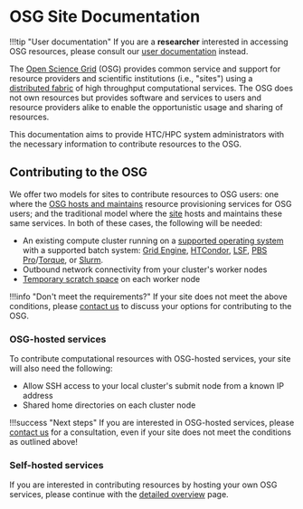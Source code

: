 OSG Site Documentation
======================

!!!tip "User documentation"
    If you are a **researcher** interested in accessing OSG resources, please consult our
    [user documentation](https://support.opensciencegrid.org/support/home) instead.

The [Open Science Grid](https://www.opensciencegrid.org) (OSG) provides common service and support for resource
providers and scientific institutions (i.e., "sites") using a [distributed fabric](https://map.opensciencegrid.org) of
high throughput computational services.
The OSG does not own resources but provides software and services to users and resource providers alike to enable the
opportunistic usage and sharing of resources.

This documentation aims to provide HTC/HPC system administrators with the necessary information to contribute resources
to the OSG.

Contributing to the OSG
-----------------------

We offer two models for sites to contribute resources to OSG users:
one where the [OSG hosts and maintains](#osg-hosted-services) resource provisioning services for OSG users;
and the traditional model where the [site](#self-hosted-services) hosts and maintains these same services.
In both of these cases, the following will be needed:

- An existing compute cluster running on a [supported operating system](./release/supported_platforms.md) with a supported
  batch system:
  [Grid Engine](http://www.univa.com/products/),
  [HTCondor](https://research.cs.wisc.edu/htcondor/),
  [LSF](https://www.ibm.com/us-en/marketplace/hpc-workload-management),
  [PBS Pro](https://www.altair.com/pbs-professional/)/[Torque](https://adaptivecomputing.com/cherry-services/torque-resource-manager/),
  or [Slurm](https://slurm.schedmd.com/).
- Outbound network connectivity from your cluster's worker nodes
- [Temporary scratch space](./worker-node/using-wn.md#for-site-administrators) on each worker node

!!!info "Don't meet the requirements?"
    If your site does not meet the above conditions, please [contact us](mailto:help@opensciencegrid.org) to discuss
    your options for contributing to the OSG.

### OSG-hosted services ###

To contribute computational resources with OSG-hosted services, your site will also need the following:

- Allow SSH access to your local cluster's submit node from a known IP address
- Shared home directories on each cluster node

!!!success "Next steps"
    If you are interested in OSG-hosted services, please [contact us](mailto:help@opensciencegrid.org) for a
    consultation, even if your site does not meet the conditions as outlined above!

### Self-hosted services ###

If you are interested in contributing resources by hosting your own OSG services, please continue with the
[detailed overview](./detailed-overview.md) page.
